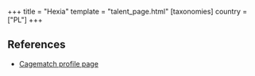 +++
title = "Hexia"
template = "talent_page.html"
[taxonomies]
country = ["PL"]
+++

## References

* [Cagematch profile page](https://www.cagematch.net/?id=2&nr=24689)

